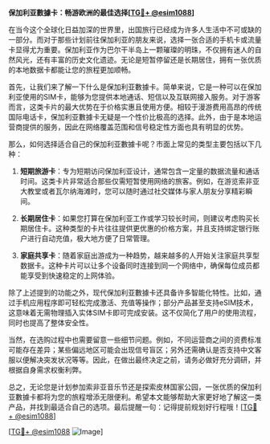 **保加利亚數據卡：畅游欧洲的最佳选择[[TG💪+ @esim1088](https://t.me/s/esim1088)]**

在当今这个全球化日益加深的世界里，出国旅行已经成为许多人生活中不可或缺的一部分。而对于那些计划前往保加利亚的朋友来说，选择一张合适的手机卡或流量卡显得尤为重要。保加利亚作为巴尔干半岛上一颗璀璨的明珠，不仅拥有迷人的自然风光，还有丰富的历史文化遗迹。无论是短暂停留还是长期居住，拥有一张优质的本地数据卡都能让您的旅程更加顺畅。

首先，让我们来了解一下什么是保加利亚數據卡。简单来说，它是一种可以在保加利亚使用的SIM卡，能够为您提供本地通话、短信以及互联网接入服务。对于游客而言，这类卡片的最大优势在于价格实惠且使用方便。相较于漫游费用高昂的传统国际电话卡，保加利亚數據卡无疑是一个性价比极高的选择。此外，由于是本地运营商提供的服务，因此在网络覆盖范围和信号稳定性方面也具有明显的优势。

那么，如何选择适合自己的保加利亚數據卡呢？市面上常见的类型主要包括以下几种：

1. **短期旅游卡**：专为短期访问保加利亚设计，通常包含一定量的数据流量和通话时间。这类卡片非常适合那些仅需短暂使用网络的旅客。例如，在游览索非亚大教堂或者瓦尔纳海滩时，您可以随时通过社交媒体与家人朋友分享精彩瞬间。
   
2. **长期居住卡**：如果您打算在保加利亚工作或学习较长时间，则建议考虑购买长期居住卡。这种类型的卡片往往提供更优惠的价格方案，并且支持绑定银行账户进行自动充值，极大地方便了日常管理。

3. **家庭共享卡**：随着家庭出游成为一种趋势，越来越多的人开始关注家庭共享型数据卡。这种卡片可以让多个设备同时连接到同一个网络中，确保每位成员都能享受到快速稳定的上网体验。

除了上述提到的功能之外，现代保加利亚數據卡还具备许多智能化特性。比如，通过手机应用程序即可轻松完成激活、充值等操作；部分产品甚至支持eSIM技术，这意味着无需物理插入实体SIM卡即可完成安装。这不仅简化了用户的使用流程，同时也提高了整体安全性。

当然，在选购过程中也需要留意一些细节问题。例如，不同运营商之间的资费标准可能存在差异；某些偏远地区可能会出现信号盲区；另外还需确认是否支持中文客服以便解决突发状况等等。因此，在做出最终决定之前，请务必做好充分调研，并根据自身需求权衡利弊。

总之，无论您是计划参加索非亚音乐节还是探索皮林国家公园，一张优质的保加利亚數據卡都将为您的旅程增添无限便利。希望本文能够帮助大家更好地了解这一类产品，并找到最适合自己的选项。最后提醒一句：记得提前规划好行程哦！[[TG💪+ @esim1088](https://t.me/s/esim1088)]

[[TG💪+ @esim1088](https://t.me/s/esim1088) ![Image](https://i.postimg.cc/4NQfJmqS/Snipaste-2025-05-13-00-14-12.png)]